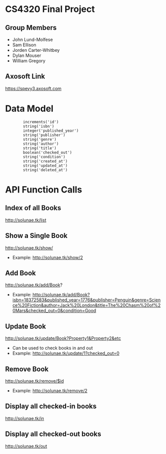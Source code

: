 # CS4320 Final Project
## Group Members
* John Lund-Molfese
* Sam Ellison
* Jorden Carter-Whitbey
* Dylan Mouser
* William Gregory
## Axosoft Link
https://spevy3.axosoft.com

# Data Model
            increments('id')
            string('isbn')
            integer('published_year')
            string('publisher')
            string('genre')
            string('author')
            string('title')
            boolean('checked_out')
            string('condition')
            string('created_at')
            string('updated_at')
            string('deleted_at')
# API Function Calls

## Index of all Books
http://solunae.tk/list
## Show a Single Book
http://solunae.tk/show/
* Example: http://solunae.tk/show/2
## Add Book
http://solunae.tk/add/Book?
* Example: http://solunae.tk/add/Book?isbn=18372583&published_year=1776&publisher=Penguin&genre=Science%20Fiction&author=Jack%20London&title=The%20Chasm%20of%20Mars&checked_out=0&condition=Good
## Update Book
http://solunae.tk/update/Book?Property1&Property2&etc
* Can be used to check books in and out
* Example: http://solunae.tk/update/1?checked_out=0

## Remove Book
http://solunae.tk/remove/$id
* Example: http://solunae.tk/remove/2
## Display all checked-in books
http://solunae.tk/in
## Display all checked-out books
http://solunae.tk/out
